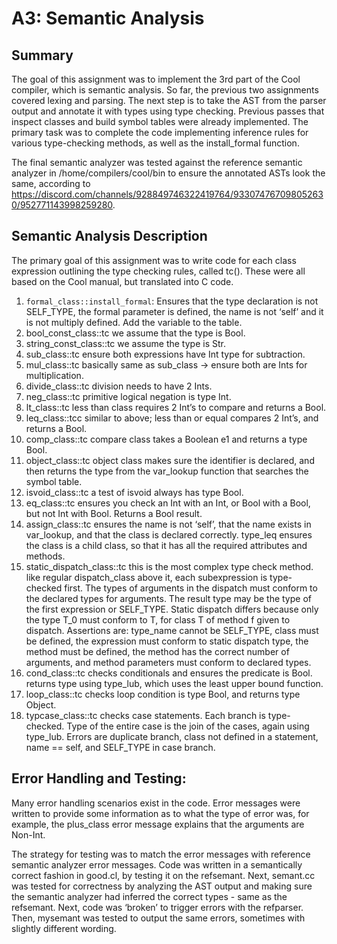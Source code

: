 # A3: Semantic Analysis

## Summary
The goal of this assignment was to implement the 3rd part of the Cool compiler, which is semantic analysis. So far, the previous two assignments covered lexing and parsing. The next step is to take the AST from the parser output and annotate it with types using type checking. Previous passes that inspect classes and build symbol tables were already implemented. The primary task was to complete the code implementing inference rules for various type-checking methods, as well as the install_formal function. 

The final semantic analyzer was tested against the reference semantic analyzer in /home/compilers/cool/bin to ensure the annotated ASTs look the same, according to 
https://discord.com/channels/928849746322419764/933074767098052630/952771143998259280. 


## Semantic Analysis Description
The primary goal of this assignment was to write code for each class expression outlining the type checking rules, called tc(). These were all based on the Cool manual, but translated into C code.

1. `formal_class::install_formal`: Ensures that the type declaration is not SELF_TYPE, the formal parameter is defined, the name is not ‘self’ and it is not multiply defined. Add the variable to the table.
2. bool_const_class::tc we assume that the type is Bool.
3. string_const_class::tc we assume the type is Str.
4. sub_class::tc ensure both expressions have Int type for subtraction.
5. mul_class::tc basically same as sub_class -> ensure both are Ints for multiplication.
6. divide_class::tc division needs to have 2 Ints. 
7. neg_class::tc primitive logical negation is type Int.
8. lt_class::tc less than class requires 2 Int’s to compare and returns a Bool.
9. leq_class::tcc similar to above; less than or equal compares 2 Int’s, and returns a Bool. 
10. comp_class::tc compare class takes a Boolean e1 and returns a type Bool.
11. object_class::tc object class makes sure the identifier is declared, and then returns the type from the var_lookup function that searches the symbol table.
12. isvoid_class::tc a test of isvoid always has type Bool.
13. eq_class::tc ensures you check an Int with an Int, or Bool with a Bool, but not Int with Bool. Returns a Bool result.
14. assign_class::tc ensures the name is not ‘self’, that the name exists in var_lookup, and that the class is declared correctly. type_leq ensures the class is a child class, so that it has all the required attributes and methods.
15. static_dispatch_class::tc this is the most complex type check method. like regular dispatch_class above it, each subexpression is type-checked first. The types of arguments in the dispatch must conform to the declared types for arguments. The result type may be the type of the first expression or SELF_TYPE. Static dispatch differs because only the type T_0 must conform to T, for class T of method f given to dispatch. Assertions are: type_name cannot be SELF_TYPE, class must be defined, the expression must conform to static dispatch type, the method must be defined, the method has the correct number of arguments, and method parameters must conform to declared types.
16. cond_class::tc  checks conditionals and ensures the predicate is Bool. returns type using type_lub, which uses the least upper bound function.
17. loop_class::tc checks loop condition is type Bool, and returns type Object.
18. typcase_class::tc checks case statements. Each branch is type-checked. Type of the entire case is the join of the cases, again using type_lub. Errors are duplicate branch, class not defined in a statement, name == self, and SELF_TYPE in case branch. 


## Error Handling and Testing:
Many error handling scenarios exist in the code. Error messages were written to provide some information as to what the type of error was, for example, the plus_class error message explains that the arguments are Non-Int. 

The strategy for testing was to match the error messages with reference semantic analyzer error messages. Code was written in a semantically correct fashion in good.cl, by testing it on the refsemant. Next, semant.cc was tested for correctness by analyzing the AST output and making sure the semantic analyzer had inferred the correct types - same as the refsemant. Next, code was ‘broken’ to trigger errors with the refparser. Then, mysemant was tested to output the same errors, sometimes with slightly different wording.





	       

